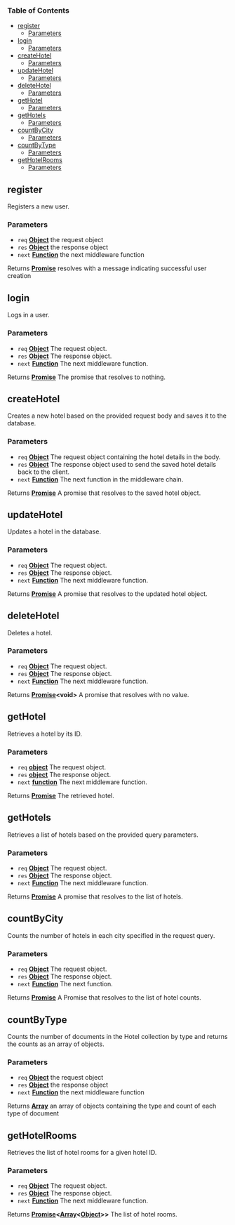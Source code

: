<!-- Generated by documentation.js. Update this documentation by updating the source code. -->

### Table of Contents

*   [register][1]
    *   [Parameters][2]
*   [login][3]
    *   [Parameters][4]
*   [createHotel][5]
    *   [Parameters][6]
*   [updateHotel][7]
    *   [Parameters][8]
*   [deleteHotel][9]
    *   [Parameters][10]
*   [getHotel][11]
    *   [Parameters][12]
*   [getHotels][13]
    *   [Parameters][14]
*   [countByCity][15]
    *   [Parameters][16]
*   [countByType][17]
    *   [Parameters][18]
*   [getHotelRooms][19]
    *   [Parameters][20]

## register

Registers a new user.

### Parameters

*   `req` **[Object][21]** the request object
*   `res` **[Object][21]** the response object
*   `next` **[Function][22]** the next middleware function

Returns **[Promise][23]** resolves with a message indicating successful user creation

## login

Logs in a user.

### Parameters

*   `req` **[Object][21]** The request object.
*   `res` **[Object][21]** The response object.
*   `next` **[Function][22]** The next middleware function.

Returns **[Promise][23]** The promise that resolves to nothing.

## createHotel

Creates a new hotel based on the provided request body and saves it to the database.

### Parameters

*   `req` **[Object][21]** The request object containing the hotel details in the body.
*   `res` **[Object][21]** The response object used to send the saved hotel details back to the client.
*   `next` **[Function][22]** The next function in the middleware chain.

Returns **[Promise][23]** A promise that resolves to the saved hotel object.

## updateHotel

Updates a hotel in the database.

### Parameters

*   `req` **[Object][21]** The request object.
*   `res` **[Object][21]** The response object.
*   `next` **[Function][22]** The next middleware function.

Returns **[Promise][23]** A promise that resolves to the updated hotel object.

## deleteHotel

Deletes a hotel.

### Parameters

*   `req` **[Object][21]** The request object.
*   `res` **[Object][21]** The response object.
*   `next` **[Function][22]** The next middleware function.

Returns **[Promise][23]\<void>** A promise that resolves with no value.

## getHotel

Retrieves a hotel by its ID.

### Parameters

*   `req` **[object][21]** The request object.
*   `res` **[object][21]** The response object.
*   `next` **[function][22]** The next middleware function.

Returns **[Promise][23]** The retrieved hotel.

## getHotels

Retrieves a list of hotels based on the provided query parameters.

### Parameters

*   `req` **[Object][21]** The request object.
*   `res` **[Object][21]** The response object.
*   `next` **[Function][22]** The next middleware function.

Returns **[Promise][23]** A promise that resolves to the list of hotels.

## countByCity

Counts the number of hotels in each city specified in the request query.

### Parameters

*   `req` **[Object][21]** The request object.
*   `res` **[Object][21]** The response object.
*   `next` **[Function][22]** The next function.

Returns **[Promise][23]** A Promise that resolves to the list of hotel counts.

## countByType

Counts the number of documents in the Hotel collection by type and returns the counts as an array of objects.

### Parameters

*   `req` **[Object][21]** the request object
*   `res` **[Object][21]** the response object
*   `next` **[Function][22]** the next middleware function

Returns **[Array][24]** an array of objects containing the type and count of each type of document

## getHotelRooms

Retrieves the list of hotel rooms for a given hotel ID.

### Parameters

*   `req` **[Object][21]** The request object.
*   `res` **[Object][21]** The response object.
*   `next` **[Function][22]** The next middleware function.

Returns **[Promise][23]<[Array][24]<[Object][21]>>** The list of hotel rooms.

[1]: #register

[2]: #parameters

[3]: #login

[4]: #parameters-1

[5]: #createhotel

[6]: #parameters-2

[7]: #updatehotel

[8]: #parameters-3

[9]: #deletehotel

[10]: #parameters-4

[11]: #gethotel

[12]: #parameters-5

[13]: #gethotels

[14]: #parameters-6

[15]: #countbycity

[16]: #parameters-7

[17]: #countbytype

[18]: #parameters-8

[19]: #gethotelrooms

[20]: #parameters-9

[21]: https://developer.mozilla.org/docs/Web/JavaScript/Reference/Global_Objects/Object

[22]: https://developer.mozilla.org/docs/Web/JavaScript/Reference/Statements/function

[23]: https://developer.mozilla.org/docs/Web/JavaScript/Reference/Global_Objects/Promise

[24]: https://developer.mozilla.org/docs/Web/JavaScript/Reference/Global_Objects/Array
